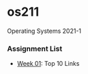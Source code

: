 # os211
Operating Systems 2021-1

### Assignment List
- [Week 01](https://gabriel-enrique.github.io/os211/W01/): Top 10 Links
